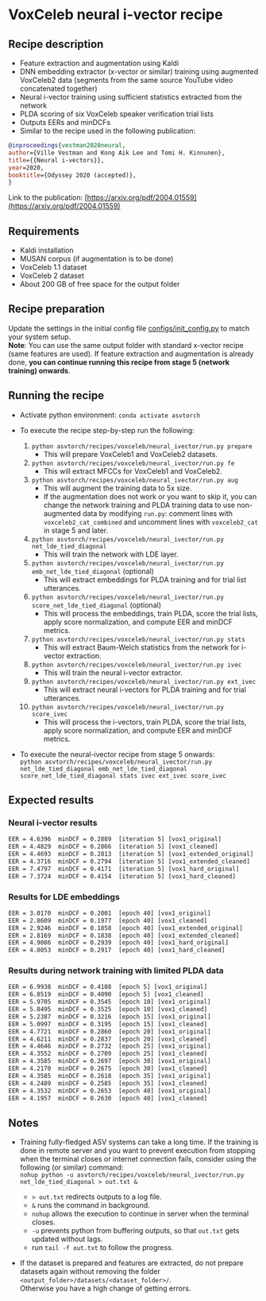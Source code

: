 # VoxCeleb neural i-vector recipe

## Recipe description

- Feature extraction and augmentation using Kaldi
- DNN embedding extractor (x-vector or similar) training using augmented VoxCeleb2 data (segments from the same source YouTube video concatenated together)
- Neural i-vector training using sufficient statistics extracted from the network
- PLDA scoring of six VoxCeleb speaker verification trial lists
- Outputs EERs and minDCFs
- Similar to the recipe used in the following publication:

``` bibtex
@inproceedings{vestman2020neural,
author={Ville Vestman and Kong Aik Lee and Tomi H. Kinnunen},
title={{Neural i-vectors}},
year=2020,
booktitle={Odyssey 2020 (accepted)},
}
```

Link to the publication: [https://arxiv.org/pdf/2004.01559](https://arxiv.org/pdf/2004.01559)

## Requirements

- Kaldi installation
- MUSAN corpus (if augmentation is to be done)
- VoxCeleb 1.1 dataset
- VoxCeleb 2 dataset
- About 200 GB of free space for the output folder

## Recipe preparation

Update the settings in the initial config file [configs/init_config.py](configs/init_config.py) to match your system setup. \
**Note**: You can use the same output folder with standard x-vector recipe (same features are used). If feature extraction and augmentation is already done, **you can continue running this recipe from stage 5 (network training) onwards**.

## Running the recipe

- Activate python environment: `conda activate asvtorch`

- To execute the recipe step-by-step run the following:
    1) `python asvtorch/recipes/voxceleb/neural_ivector/run.py prepare`
        - This will prepare VoxCeleb1 and VoxCeleb2 datasets.
    2) `python asvtorch/recipes/voxceleb/neural_ivector/run.py fe`
        - This will extract MFCCs for VoxCeleb1 and VoxCeleb2.
    3) `python asvtorch/recipes/voxceleb/neural_ivector/run.py aug`
        - This will augment the training data to 5x size.
        - If the augmentation does not work or you want to skip it, you can change the network training and PLDA training data to use non-augmented data by modifying `run.py`: comment lines with `voxceleb2_cat_combined` and uncomment lines with `voxceleb2_cat` in stage 5 and later.
    4) `python asvtorch/recipes/voxceleb/neural_ivector/run.py net_lde_tied_diagonal`
        - This will train the network with LDE layer.
    5) `python asvtorch/recipes/voxceleb/neural_ivector/run.py emb_net_lde_tied_diagonal` (optional)
        - This will extract embeddings for PLDA training and for trial list utterances.
    6) `python asvtorch/recipes/voxceleb/neural_ivector/run.py score_net_lde_tied_diagonal` (optional)
        - This will process the embeddings, train PLDA, score the trial lists, apply score normalization, and compute EER and minDCF metrics.
    7) `python asvtorch/recipes/voxceleb/neural_ivector/run.py stats`
        - This will extract Baum-Welch statistics from the network for i-vector extraction.
    8) `python asvtorch/recipes/voxceleb/neural_ivector/run.py ivec`
        - This will train the neural i-vector extractor.
    9) `python asvtorch/recipes/voxceleb/neural_ivector/run.py ext_ivec`
        - This will extract neural i-vectors for PLDA training and for trial utterances.
    10) `python asvtorch/recipes/voxceleb/neural_ivector/run.py score_ivec`
        - This will process the i-vectors, train PLDA, score the trial lists, apply score normalization, and compute EER and minDCF metrics.

- To execute the neural-ivector recipe from stage 5 onwards: \
    `python asvtorch/recipes/voxceleb/neural_ivector/run.py net_lde_tied_diagonal emb_net_lde_tied_diagonal score_net_lde_tied_diagonal stats ivec ext_ivec score_ivec`

## Expected results

### Neural i-vector results

``` txt
EER = 4.6396  minDCF = 0.2889  [iteration 5] [vox1_original]
EER = 4.4829  minDCF = 0.2866  [iteration 5] [vox1_cleaned]
EER = 4.4693  minDCF = 0.2813  [iteration 5] [vox1_extended_original]
EER = 4.3716  minDCF = 0.2794  [iteration 5] [vox1_extended_cleaned]
EER = 7.4797  minDCF = 0.4171  [iteration 5] [vox1_hard_original]
EER = 7.3724  minDCF = 0.4154  [iteration 5] [vox1_hard_cleaned]
```

### Results for LDE embeddings

``` txt
EER = 3.0170  minDCF = 0.2001  [epoch 40] [vox1_original]
EER = 2.8609  minDCF = 0.1977  [epoch 40] [vox1_cleaned]
EER = 2.9246  minDCF = 0.1858  [epoch 40] [vox1_extended_original]
EER = 2.8169  minDCF = 0.1838  [epoch 40] [vox1_extended_cleaned]
EER = 4.9086  minDCF = 0.2939  [epoch 40] [vox1_hard_original]
EER = 4.8053  minDCF = 0.2917  [epoch 40] [vox1_hard_cleaned]
```

### Results during network training with limited PLDA data

``` txt
EER = 6.9938  minDCF = 0.4108  [epoch 5] [vox1_original]
EER = 6.8519  minDCF = 0.4090  [epoch 5] [vox1_cleaned]
EER = 5.9705  minDCF = 0.3545  [epoch 10] [vox1_original]
EER = 5.8495  minDCF = 0.3525  [epoch 10] [vox1_cleaned]
EER = 5.2387  minDCF = 0.3216  [epoch 15] [vox1_original]
EER = 5.0997  minDCF = 0.3195  [epoch 15] [vox1_cleaned]
EER = 4.7721  minDCF = 0.2860  [epoch 20] [vox1_original]
EER = 4.6211  minDCF = 0.2837  [epoch 20] [vox1_cleaned]
EER = 4.4646  minDCF = 0.2732  [epoch 25] [vox1_original]
EER = 4.3552  minDCF = 0.2709  [epoch 25] [vox1_cleaned]
EER = 4.3585  minDCF = 0.2697  [epoch 30] [vox1_original]
EER = 4.2170  minDCF = 0.2675  [epoch 30] [vox1_cleaned]
EER = 4.3585  minDCF = 0.2618  [epoch 35] [vox1_original]
EER = 4.2489  minDCF = 0.2585  [epoch 35] [vox1_cleaned]
EER = 4.3532  minDCF = 0.2653  [epoch 40] [vox1_original]
EER = 4.1957  minDCF = 0.2630  [epoch 40] [vox1_cleaned]
```

## Notes

- Training fully-fledged ASV systems can take a long time. If the training is done in remote server and you want to prevent execution from stopping when the terminal closes or internet connection fails, consider using the following (or similar) command: \
    `nohup python -u asvtorch/recipes/voxceleb/neural_ivector/run.py net_lde_tied_diagonal > out.txt &`
  - `> out.txt` redirects outputs to a log file.
  - `&` runs the command in background.
  - `nohup` allows the execution to continue in server when the terminal closes.
  - `-u` prevents python from buffering outputs, so that `out.txt` gets updated without lags.
  - run `tail -f out.txt` to follow the progress.

- If the dataset is prepared and features are extracted, do not prepare datasets again without removing the folder \
    `<output_folder>/datasets/<dataset_folder>/`. \
    Otherwise you have a high change of getting errors.
